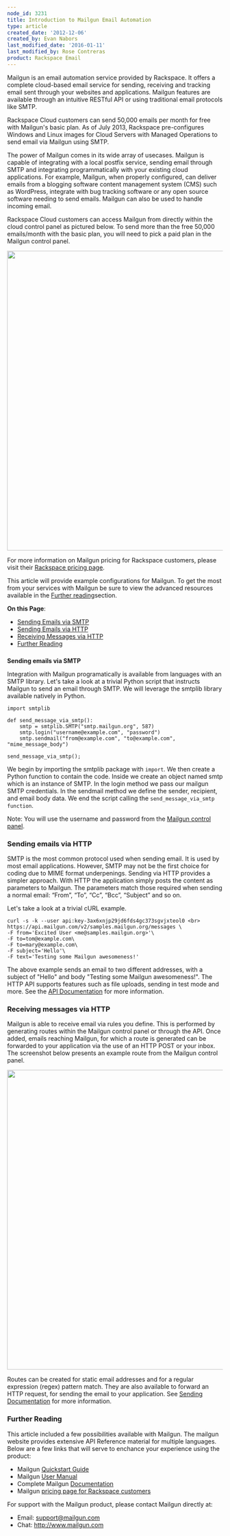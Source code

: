 ```yaml
---
node_id: 3231
title: Introduction to Mailgun Email Automation
type: article
created_date: '2012-12-06'
created_by: Evan Nabors
last_modified_date: '2016-01-11'
last_modified_by: Rose Contreras
product: Rackspace Email
---
```


Mailgun is an email automation service provided by Rackspace. It offers
a complete cloud-based email service for sending, receiving and tracking
email sent through your websites and applications. Mailgun features are
available through an intuitive RESTful API or using traditional email
protocols like SMTP.

Rackspace Cloud customers can send 50,000 emails per month for free with
Mailgun's basic plan. As of July 2013, Rackspace pre-configures Windows
and Linux images for Cloud Servers with Managed Operations to send email
via Mailgun using SMTP.

The power of Mailgun comes in its wide array of usecases. Mailgun is
capable of integrating with a local postfix service, sending email
through SMTP and integrating programmatically with your existing cloud
applications. For example, Mailgun, when properly configured, can
deliver emails from a blogging software content management system (CMS)
such as WordPress, integrate with bug tracking software or any open
source software needing to send emails. Mailgun can also be used to
handle incoming email.

Rackspace Cloud customers can access Mailgun from directly within
the cloud control panel as pictured below. To send more than the free
50,000 emails/month with the basic plan, you will need to pick a paid
plan in the Mailgun control panel.

<img src="https://8026b2e3760e2433679c-fffceaebb8c6ee053c935e8915a3fbe7.ssl.cf2.rackcdn.com/field/image/1560-3231-newimg_0.png" width="700" />

For more information on Mailgun pricing for Rackspace customers, please
visit their [Rackspace pricing page](http://www.mailgun.com/rackspace).

This article will provide example configurations for Mailgun. To get the
most from your services with Mailgun be sure to view the advanced
resources available in the [Further reading](#further-reading)section.

**On this Page**:

-   [Sending Emails via SMTP](#sending-emails-via-smtp)
-   [Sending Emails via HTTP](#sending-emails-via-http)
-   [Receiving Messages via HTTP](#receiving-messages-via-http)
-   [Further Reading](#further-reading)

###
**Sending emails via SMTP**

Integration with Mailgun programatically is available from languages
with an SMTP library. Let's take a look at a trivial Python script that
instructs Mailgun to send an email through SMTP. We will leverage the
smtplib library available natively in Python.

``` {.p3}
import smtplib

def send_message_via_smtp():
    smtp = smtplib.SMTP("smtp.mailgun.org", 587)
    smtp.login("username@example.com", "password")
    smtp.sendmail("from@example.com", "to@example.com", "mime_message_body")

send_message_via_smtp();
```

We begin by importing the smtplib package with `import`.  We then create
a Python function to contain the code. Inside we create an object named
smtp which is an instance of SMTP. In the login method we pass our
mailgun SMTP credentials. In the sendmail method we define the sender,
recipient, and email body data. We end the script calling the
`send_message_via_smtp function`.

Note: You will use the username and password from the [Mailgun control
panel](https://mailgun.com/sessions/new).

### **Sending emails via HTTP**

SMTP is the most common protocol used when sending email. It is used by
most email applications. However, SMTP may not be the first choice for
coding due to MIME format underpenings. Sending via HTTP provides a
simpler approach. With HTTP the application simply posts the content as
parameters to Mailgun. The parameters match those required when sending
a normal email: &ldquo;From&rdquo;, &ldquo;To&rdquo;, &ldquo;Cc&rdquo;, &ldquo;Bcc&rdquo;, &ldquo;Subject&rdquo; and so on.

Let's take a look at a trivial cURL example.

``` {.p3}
curl -s -k --user api:key-3ax6xnjp29jd6fds4gc373sgvjxteol0 <br>
https://api.mailgun.com/v2/samples.mailgun.org/messages \
-F from='Excited User <me@samples.mailgun.org>'\
-F to=tom@example.com\
-F to=mary@example.com\
-F subject='Hello'\
-F text='Testing some Mailgun awesomeness!'
```

The above example sends an email to two different addresses, with a
subject of "Hello" and body "Testing some Mailgun awesomeness!". The
HTTP API supports features such as file uploads, sending in test mode
and more. See the [API
Documentation](http://documentation.mailgun.com/user_manual.html) for
more information.

### **Receiving messages via HTTP**

Mailgun is able to receive email via rules you define. This is performed
by generating routes within the Mailgun control panel or through the
API. Once added, emails reaching Mailgun, for which a route is generated
can be forwarded to your application via the use of an HTTP POST or your
inbox. The screenshot below presents an example route from the Mailgun
control panel.

<img src="https://8026b2e3760e2433679c-fffceaebb8c6ee053c935e8915a3fbe7.ssl.cf2.rackcdn.com/field/image/1560-3231-newimg2_0.png" width="700" />

Routes can be created for static email addresses and for a regular
expression (regex) pattern match. They are also available to forward an
HTTP request, for sending the email to your application. See [Sending
Documentation](http://documentation.mailgun.com/user_manual.html#receiving-messages)
for more information.

### **Further Reading**

This article included a few possibilities available with Mailgun. The
mailgun website provides extensive API Reference material for multiple
languages. Below are a few links that will serve to enchance your
experience using the product:

-   Mailgun [Quickstart
    Guide](https://documentation.mailgun.com/quickstart.html)
-   Mailgun [User
    Manual](http://documentation.mailgun.com/user_manual.html)
-   Complete Mailgun [Documentation](http://documentation.mailgun.com/)
-   Mailgun [pricing page for Rackspace
    customers](http://www.mailgun.com/rackspace)

For support with the Mailgun product, please contact Mailgun directly
at:

-   Email: <support@mailgun.com>
-   Chat: <http://www.mailgun.com>


